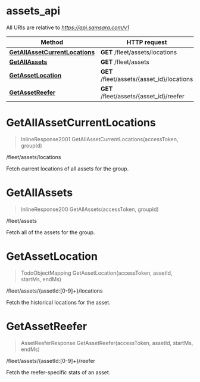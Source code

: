 # assets_api

All URIs are relative to *https://api.samsara.com/v1*

Method | HTTP request | Description
------------- | ------------- | -------------
[**GetAllAssetCurrentLocations**](assets_api.md#GetAllAssetCurrentLocations) | **GET** /fleet/assets/locations | /fleet/assets/locations
[**GetAllAssets**](assets_api.md#GetAllAssets) | **GET** /fleet/assets | /fleet/assets
[**GetAssetLocation**](assets_api.md#GetAssetLocation) | **GET** /fleet/assets/{asset_id}/locations | /fleet/assets/{assetId:[0-9]+}/locations
[**GetAssetReefer**](assets_api.md#GetAssetReefer) | **GET** /fleet/assets/{asset_id}/reefer | /fleet/assets/{assetId:[0-9]+}/reefer


<a name="GetAllAssetCurrentLocations"></a>
# **GetAllAssetCurrentLocations**
> InlineResponse2001 GetAllAssetCurrentLocations(accessToken, groupId)

/fleet/assets/locations

Fetch current locations of all assets for the group.
<a name="GetAllAssets"></a>
# **GetAllAssets**
> InlineResponse200 GetAllAssets(accessToken, groupId)

/fleet/assets

Fetch all of the assets for the group.
<a name="GetAssetLocation"></a>
# **GetAssetLocation**
> TodoObjectMapping GetAssetLocation(accessToken, assetId, startMs, endMs)

/fleet/assets/{assetId:[0-9]+}/locations

Fetch the historical locations for the asset.
<a name="GetAssetReefer"></a>
# **GetAssetReefer**
> AssetReeferResponse GetAssetReefer(accessToken, assetId, startMs, endMs)

/fleet/assets/{assetId:[0-9]+}/reefer

Fetch the reefer-specific stats of an asset.

